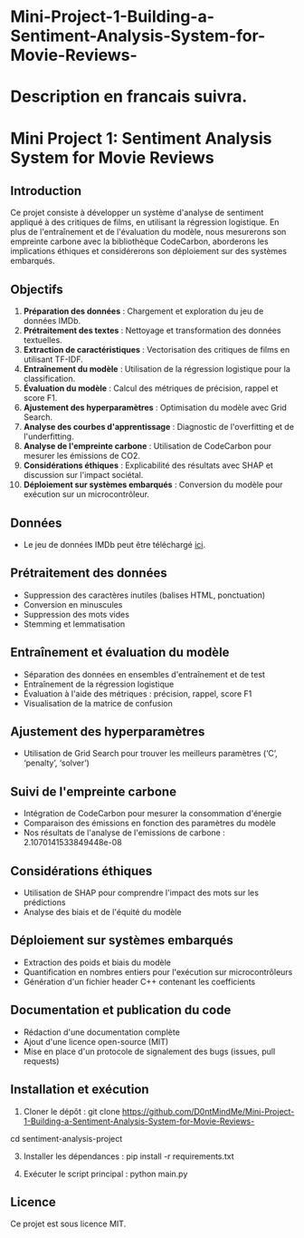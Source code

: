 # Mini-Project-1-Building-a-Sentiment-Analysis-System-for-Movie-Reviews-

# Description en francais suivra.

# Mini Project 1: Sentiment Analysis System for Movie Reviews

## Introduction
Ce projet consiste à développer un système d'analyse de sentiment appliqué à des critiques de films, en utilisant la régression logistique. En plus de l'entraînement et de l'évaluation du modèle, nous mesurerons son empreinte carbone avec la bibliothèque CodeCarbon, aborderons les implications éthiques et considérerons son déploiement sur des systèmes embarqués.

## Objectifs
1. **Préparation des données** : Chargement et exploration du jeu de données IMDb.
2. **Prétraitement des textes** : Nettoyage et transformation des données textuelles.
3. **Extraction de caractéristiques** : Vectorisation des critiques de films en utilisant TF-IDF.
4. **Entraînement du modèle** : Utilisation de la régression logistique pour la classification.
5. **Évaluation du modèle** : Calcul des métriques de précision, rappel et score F1.
6. **Ajustement des hyperparamètres** : Optimisation du modèle avec Grid Search.
7. **Analyse des courbes d'apprentissage** : Diagnostic de l'overfitting et de l'underfitting.
8. **Analyse de l'empreinte carbone** : Utilisation de CodeCarbon pour mesurer les émissions de CO2.
9. **Considérations éthiques** : Explicabilité des résultats avec SHAP et discussion sur l'impact sociétal.
10. **Déploiement sur systèmes embarqués** : Conversion du modèle pour exécution sur un microcontrôleur.

## Données
- Le jeu de données IMDb peut être téléchargé [ici](https://ai.stanford.edu/~amaas/data/sentiment/).

## Prétraitement des données
- Suppression des caractères inutiles (balises HTML, ponctuation)
- Conversion en minuscules
- Suppression des mots vides
- Stemming et lemmatisation

## Entraînement et évaluation du modèle
- Séparation des données en ensembles d'entraînement et de test
- Entraînement de la régression logistique
- Évaluation à l'aide des métriques : précision, rappel, score F1
- Visualisation de la matrice de confusion

## Ajustement des hyperparamètres
- Utilisation de Grid Search pour trouver les meilleurs paramètres (‘C’, ‘penalty’, ‘solver’)

## Suivi de l'empreinte carbone
- Intégration de CodeCarbon pour mesurer la consommation d'énergie
- Comparaison des émissions en fonction des paramètres du modèle
- Nos résultats de l'analyse de l'emissions de carbone : 2.1070141533849448e-08

## Considérations éthiques
- Utilisation de SHAP pour comprendre l'impact des mots sur les prédictions
- Analyse des biais et de l'équité du modèle

## Déploiement sur systèmes embarqués
- Extraction des poids et biais du modèle
- Quantification en nombres entiers pour l'exécution sur microcontrôleurs
- Génération d'un fichier header C++ contenant les coefficients

## Documentation et publication du code
- Rédaction d'une documentation complète
- Ajout d'une licence open-source (MIT)
- Mise en place d'un protocole de signalement des bugs (issues, pull requests)

## Installation et exécution
1. Cloner le dépôt :
  git clone https://github.com/D0ntMindMe/Mini-Project-1-Building-a-Sentiment-Analysis-System-for-Movie-Reviews-

cd sentiment-analysis-project

3. Installer les dépendances :
   pip install -r requirements.txt

4. Exécuter le script principal :
   python main.py
 

## Licence
Ce projet est sous licence MIT. 

